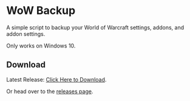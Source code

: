 # WoW Backup

A simple script to backup your World of Warcraft settings, addons, and addon settings.

Only works on Windows 10.

## Download

Latest Release: [Click Here to Download](https://github.com/smashedr/wow-backup/releases/latest/download/WoW-Backup.exe).

Or head over to the [releases page](https://github.com/smashedr/wow-backup/releases).
